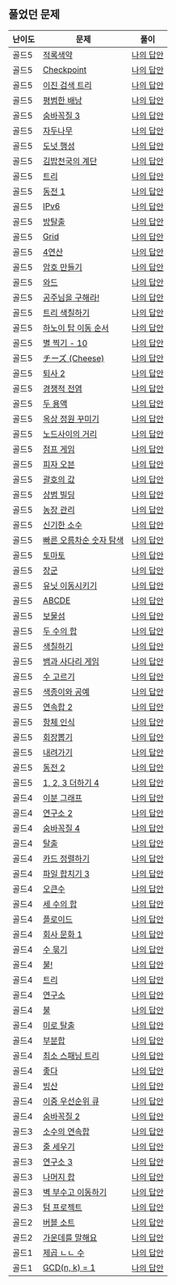 ## 풀었던 문제

| 난이도 | 문제                                                     | 풀이                                                                                      |
|-----|--------------------------------------------------------|-----------------------------------------------------------------------------------------|
| 골드5 | [적록색약](https://www.acmicpc.net/problem/10026)          | [나의 답안](https://github.com/LSapee/AlgorithmCPP/blob/main/boj_gold/problem/num10026.cpp) |
| 골드5 | [Checkpoint](https://www.acmicpc.net/problem/26555)    | [나의 답안](https://github.com/LSapee/AlgorithmCPP/blob/main/boj_gold/problem/num26555.cpp) |
| 골드5 | [이진 검색 트리](https://www.acmicpc.net/problem/5639)       | [나의 답안](https://github.com/LSapee/AlgorithmCPP/blob/main/boj_gold/problem/num5639.cpp)  |
| 골드5 | [평범한 배낭](https://www.acmicpc.net/problem/12865)        | [나의 답안](https://github.com/LSapee/AlgorithmCPP/blob/main/boj_gold/problem/num12865.cpp) |
| 골드5 | [숨바꼭질 3](https://www.acmicpc.net/problem/13549)        | [나의 답안](https://github.com/LSapee/AlgorithmCPP/blob/main/boj_gold/problem/num13549.cpp) |
| 골드5 | [자두나무](https://www.acmicpc.net/problem/2240)           | [나의 답안](https://github.com/LSapee/AlgorithmCPP/blob/main/boj_gold/problem/num2240.cpp)  |
| 골드5 | [도넛 행성](https://www.acmicpc.net/problem/27211)         | [나의 답안](https://github.com/LSapee/AlgorithmCPP/blob/main/boj_gold/problem/num27211.cpp) |
| 골드5 | [김밥천국의 계단](https://www.acmicpc.net/problem/28069)      | [나의 답안](https://github.com/LSapee/AlgorithmCPP/blob/main/boj_gold/problem/num28069.cpp) |
| 골드5 | [트리](https://www.acmicpc.net/problem/1068)             | [나의 답안](https://github.com/LSapee/AlgorithmCPP/blob/main/boj_gold/problem/num1068.cpp)  |
| 골드5 | [동전 1](https://www.acmicpc.net/problem/2293)           | [나의 답안](https://github.com/LSapee/AlgorithmCPP/blob/main/boj_gold/problem/num2293.cpp)  |
| 골드5 | [IPv6](https://www.acmicpc.net/problem/3107)           | [나의 답안](https://github.com/LSapee/AlgorithmCPP/blob/main/boj_gold/problem/num3107.cpp)  |
| 골드5 | [방탈출](https://www.acmicpc.net/problem/23352)           | [나의 답안](https://github.com/LSapee/AlgorithmCPP/blob/main/boj_gold/problem/num23352.cpp) |
| 골드5 | [Grid](https://www.acmicpc.net/problem/11607)          | [나의 답안](https://github.com/LSapee/AlgorithmCPP/blob/main/boj_gold/problem/num11607.cpp) |
| 골드5 | [4연산](https://www.acmicpc.net/problem/14395)           | [나의 답안](https://github.com/LSapee/AlgorithmCPP/blob/main/boj_gold/problem/num14395.cpp) |
| 골드5 | [암호 만들기](https://www.acmicpc.net/problem/1759)         | [나의 답안](https://github.com/LSapee/AlgorithmCPP/blob/main/boj_gold/problem/num1759.cpp)  |
| 골드5 | [와드](https://www.acmicpc.net/problem/23747)            | [나의 답안](https://github.com/LSapee/AlgorithmCPP/blob/main/boj_gold/problem/num23747.cpp) |
| 골드5 | [공주님을 구해라!](https://www.acmicpc.net/problem/17836)     | [나의 답안](https://github.com/LSapee/AlgorithmCPP/blob/main/boj_gold/problem/num17836.cpp) |
| 골드5 | [트리 색칠하기](https://www.acmicpc.net/problem/24230)       | [나의 답안](https://github.com/LSapee/AlgorithmCPP/blob/main/boj_gold/problem/num24230.cpp) |
| 골드5 | [하노이 탑 이동 순서](https://www.acmicpc.net/problem/11729)   | [나의 답안](https://github.com/LSapee/AlgorithmCPP/blob/main/boj_gold/problem/num11729.cpp) |
| 골드5 | [별 찍기 - 10](https://www.acmicpc.net/problem/2447)      | [나의 답안](https://github.com/LSapee/AlgorithmCPP/blob/main/boj_gold/problem/num2447.cpp)  |
| 골드5 | [チーズ (Cheese)](https://www.acmicpc.net/problem/5558)   | [나의 답안](https://github.com/LSapee/AlgorithmCPP/blob/main/boj_gold/problem/num5558.cpp)  |
| 골드5 | [퇴사 2](https://www.acmicpc.net/problem/15486)          | [나의 답안](https://github.com/LSapee/AlgorithmCPP/blob/main/boj_gold/problem/num15486.cpp) |
| 골드5 | [경쟁적 전염](https://www.acmicpc.net/problem/18405)        | [나의 답안](https://github.com/LSapee/AlgorithmCPP/blob/main/boj_gold/problem/num18405.cpp) |
| 골드5 | [두 용액](https://www.acmicpc.net/problem/2470)           | [나의 답안](https://github.com/LSapee/AlgorithmCPP/blob/main/boj_gold/problem/num2470.cpp)  |
| 골드5 | [옥상 정원 꾸미기](https://www.acmicpc.net/problem/6198)      | [나의 답안](https://github.com/LSapee/AlgorithmCPP/blob/main/boj_gold/problem/num6198.cpp)  |
| 골드5 | [노드사이의 거리](https://www.acmicpc.net/problem/1240)       | [나의 답안](https://github.com/LSapee/AlgorithmCPP/blob/main/boj_gold/problem/num1240.cpp)  |
| 골드5 | [점프 게임](https://www.acmicpc.net/problem/15558)         | [나의 답안](https://github.com/LSapee/AlgorithmCPP/blob/main/boj_gold/problem/num15558.cpp) |
| 골드5 | [피자 오븐](https://www.acmicpc.net/problem/19940)         | [나의 답안](https://github.com/LSapee/AlgorithmCPP/blob/main/boj_gold/problem/num19940.cpp) |
| 골드5 | [괄호의 값 ](https://www.acmicpc.net/problem/2504)         | [나의 답안](https://github.com/LSapee/AlgorithmCPP/blob/main/boj_gold/problem/num2504.cpp)  |
| 골드5 | [상범 빌딩](https://www.acmicpc.net/problem/6593)          | [나의 답안](https://github.com/LSapee/AlgorithmCPP/blob/main/boj_gold/problem/num6593.cpp)  |
| 골드5 | [농장 관리](https://www.acmicpc.net/problem/1245)          | [나의 답안](https://github.com/LSapee/AlgorithmCPP/blob/main/boj_gold/problem/num1245.cpp)  |
| 골드5 | [신기한 소수](https://www.acmicpc.net/problem/2023)         | [나의 답안](https://github.com/LSapee/AlgorithmCPP/blob/main/boj_gold/problem/num2023.cpp)  |
| 골드5 | [빠른 오름차순 숫자 탐색](https://www.acmicpc.net/problem/25513) | [나의 답안](https://github.com/LSapee/AlgorithmCPP/blob/main/boj_gold/problem/num25513.cpp) |
| 골드5 | [토마토](https://www.acmicpc.net/problem/7569)            | [나의 답안](https://github.com/LSapee/AlgorithmCPP/blob/main/boj_gold/problem/num7569.cpp)  |
| 골드5 | [장군](https://www.acmicpc.net/problem/16509)            | [나의 답안](https://github.com/LSapee/AlgorithmCPP/blob/main/boj_gold/problem/num16509.cpp) |
| 골드5 | [유닛 이동시키기 ](https://www.acmicpc.net/problem/2194)      | [나의 답안](https://github.com/LSapee/AlgorithmCPP/blob/main/boj_gold/problem/num2194.cpp)  |
| 골드5 | [ABCDE](https://www.acmicpc.net/problem/13023)         | [나의 답안](https://github.com/LSapee/AlgorithmCPP/blob/main/boj_gold/problem/num13023.cpp) |
| 골드5 | [보물섬](https://www.acmicpc.net/problem/2589)            | [나의 답안](https://github.com/LSapee/AlgorithmCPP/blob/main/boj_gold/problem/num2589.cpp)  |
| 골드5 | [두 수의 합](https://www.acmicpc.net/problem/9024)         | [나의 답안](https://github.com/LSapee/AlgorithmCPP/blob/main/boj_gold/problem/num9024.cpp)  |
| 골드5 | [색칠하기](https://www.acmicpc.net/problem/13265)          | [나의 답안](https://github.com/LSapee/AlgorithmCPP/blob/main/boj_gold/problem/num13265.cpp) |
| 골드5 | [뱀과 사다리 게임](https://www.acmicpc.net/problem/16928)     | [나의 답안](https://github.com/LSapee/AlgorithmCPP/blob/main/boj_gold/problem/num16928.cpp) |
| 골드5 | [수 고르기](https://www.acmicpc.net/problem/2230)          | [나의 답안](https://github.com/LSapee/AlgorithmCPP/blob/main/boj_gold/problem/num2230.cpp)  |
| 골드5 | [색종이와 공예](https://www.acmicpc.net/problem/26598)       | [나의 답안](https://github.com/LSapee/AlgorithmCPP/blob/main/boj_gold/problem/num26598.cpp) |
| 골드5 | [연속합 2](https://www.acmicpc.net/problem/13398)         | [나의 답안](https://github.com/LSapee/AlgorithmCPP/blob/main/boj_gold/problem/num13398.cpp) |
| 골드5 | [항체 인식](https://www.acmicpc.net/problem/22352)         | [나의 답안](https://github.com/LSapee/AlgorithmCPP/blob/main/boj_gold/problem/num22352.cpp) |
| 골드5 | [회장뽑기](https://www.acmicpc.net/problem/2660)           | [나의 답안](https://github.com/LSapee/AlgorithmCPP/blob/main/boj_gold/problem/num2660.cpp)  |
| 골드5 | [내려가기](https://www.acmicpc.net/problem/2096)           | [나의 답안](https://github.com/LSapee/AlgorithmCPP/blob/main/boj_gold/problem/num2096.cpp)  |
| 골드5 | [동전 2](https://www.acmicpc.net/problem/2294)           | [나의 답안](https://github.com/LSapee/AlgorithmCPP/blob/main/boj_gold/problem/num2294.cpp)  |
| 골드5 | [1, 2, 3 더하기 4](https://www.acmicpc.net/problem/15989) | [나의 답안](https://github.com/LSapee/AlgorithmCPP/blob/main/boj_gold/problem/num15989.cpp) |
| 골드4 | [이분 그래프](https://www.acmicpc.net/problem/1707)         | [나의 답안](https://github.com/LSapee/AlgorithmCPP/blob/main/boj_gold/problem/num1707.cpp)  |
| 골드4 | [연구소 2](https://www.acmicpc.net/problem/17141)         | [나의 답안](https://github.com/LSapee/AlgorithmCPP/blob/main/boj_gold/problem/num17141.cpp) |
| 골드4 | [숨바꼭질 4](https://www.acmicpc.net/problem/13913)        | [나의 답안](https://github.com/LSapee/AlgorithmCPP/blob/main/boj_gold/problem/num13913.cpp) |
| 골드4 | [탈출](https://www.acmicpc.net/problem/3055)             | [나의 답안](https://github.com/LSapee/AlgorithmCPP/blob/main/boj_gold/problem/num3055.cpp)  |
| 골드4 | [카드 정렬하기](https://www.acmicpc.net/problem/1715)        | [나의 답안](https://github.com/LSapee/AlgorithmCPP/blob/main/boj_gold/problem/num1715.cpp)  |
| 골드4 | [파일 합치기 3](https://www.acmicpc.net/problem/13975)      | [나의 답안](https://github.com/LSapee/AlgorithmCPP/blob/main/boj_gold/problem/num13975.cpp) |
| 골드4 | [오큰수](https://www.acmicpc.net/problem/17298)           | [나의 답안](https://github.com/LSapee/AlgorithmCPP/blob/main/boj_gold/problem/num17298.cpp) |
| 골드4 | [세 수의 합](https://www.acmicpc.net/problem/2295)         | [나의 답안](https://github.com/LSapee/AlgorithmCPP/blob/main/boj_gold/problem/num2295.cpp)  |
| 골드4 | [플로이드](https://www.acmicpc.net/problem/11404)          | [나의 답안](https://github.com/LSapee/AlgorithmCPP/blob/main/boj_gold/problem/num11404.cpp) |
| 골드4 | [회사 문화 1](https://www.acmicpc.net/problem/14267)       | [나의 답안](https://github.com/LSapee/AlgorithmCPP/blob/main/boj_gold/problem/num14267.cpp) |
| 골드4 | [수 묶기](https://www.acmicpc.net/problem/1744)           | [나의 답안](https://github.com/LSapee/AlgorithmCPP/blob/main/boj_gold/problem/num1744.cpp)  |
| 골드4 | [불!](https://www.acmicpc.net/problem/4179)             | [나의 답안](https://github.com/LSapee/AlgorithmCPP/blob/main/boj_gold/problem/num4179.cpp)  |
| 골드4 | [트리](https://www.acmicpc.net/problem/4803)             | [나의 답안](https://github.com/LSapee/AlgorithmCPP/blob/main/boj_gold/problem/num4803.cpp)  |
| 골드4 | [연구소](https://www.acmicpc.net/problem/14502)           | [나의 답안](https://github.com/LSapee/AlgorithmCPP/blob/main/boj_gold/problem/num14502.cpp) |
| 골드4 | [불](https://www.acmicpc.net/problem/5427)              | [나의 답안](https://github.com/LSapee/AlgorithmCPP/blob/main/boj_gold/problem/num5427.cpp)  |
| 골드4 | [미로 탈출](https://www.acmicpc.net/problem/14923)         | [나의 답안](https://github.com/LSapee/AlgorithmCPP/blob/main/boj_gold/problem/num14923.cpp) |
| 골드4 | [부분합](https://www.acmicpc.net/problem/1806)            | [나의 답안](https://github.com/LSapee/AlgorithmCPP/blob/main/boj_gold/problem/num1806.cpp)  |
| 골드4 | [최소 스패닝 트리](https://www.acmicpc.net/problem/1197)      | [나의 답안](https://github.com/LSapee/AlgorithmCPP/blob/main/boj_gold/problem/num1197.cpp)  |
| 골드4 | [좋다](https://www.acmicpc.net/problem/1253)             | [나의 답안](https://github.com/LSapee/AlgorithmCPP/blob/main/boj_gold/problem/num1253.cpp)  |
| 골드4 | [빙산](https://www.acmicpc.net/problem/2573)             | [나의 답안](https://github.com/LSapee/AlgorithmCPP/blob/main/boj_gold/problem/num2573.cpp)  |
| 골드4 | [이중 우선순위 큐](https://www.acmicpc.net/problem/7662)      | [나의 답안](https://github.com/LSapee/AlgorithmCPP/blob/main/boj_gold/problem/num7662.cpp)  |
| 골드4 | [숨바꼭질 2](https://www.acmicpc.net/problem/12851)        | [나의 답안](https://github.com/LSapee/AlgorithmCPP/blob/main/boj_gold/problem/num12851.cpp) |
| 골드3 | [소수의 연속합](https://www.acmicpc.net/problem/1644)        | [나의 답안](https://github.com/LSapee/AlgorithmCPP/blob/main/boj_gold/problem/num1644.cpp)  |
| 골드3 | [줄 세우기](https://www.acmicpc.net/problem/2252)          | [나의 답안](https://github.com/LSapee/AlgorithmCPP/blob/main/boj_gold/problem/num2252.cpp)  |
| 골드3 | [연구소 3](https://www.acmicpc.net/problem/17142)         | [나의 답안](https://github.com/LSapee/AlgorithmCPP/blob/main/boj_gold/problem/num17142.cpp) |
| 골드3 | [나머지 합](https://www.acmicpc.net/problem/10986)         | [나의 답안](https://github.com/LSapee/AlgorithmCPP/blob/main/boj_gold/problem/num10986.cpp) |
| 골드3 | [벽 부수고 이동하기](https://www.acmicpc.net/problem/2206)     | [나의 답안](https://github.com/LSapee/AlgorithmCPP/blob/main/boj_gold/problem/num2206.cpp)  |
| 골드3 | [텀 프로젝트](https://www.acmicpc.net/problem/9466)         | [나의 답안](https://github.com/LSapee/AlgorithmCPP/blob/main/boj_gold/problem/num9466.cpp)  |
| 골드2 | [버블 소트](https://www.acmicpc.net/problem/1377)          | [나의 답안](https://github.com/LSapee/AlgorithmCPP/blob/main/boj_gold/problem/num1377.cpp)  |
| 골드2 | [가운데를 말해요](https://www.acmicpc.net/problem/1655)       | [나의 답안](https://github.com/LSapee/AlgorithmCPP/blob/main/boj_gold/problem/num1655.cpp)  |
| 골드1 | [제곱 ㄴㄴ 수](https://www.acmicpc.net/problem/1016)        | [나의 답안](https://github.com/LSapee/AlgorithmCPP/blob/main/boj_gold/problem/num1016.cpp)  |
| 골드1 | [GCD(n, k) = 1](https://www.acmicpc.net/problem/11689) | [나의 답안](https://github.com/LSapee/AlgorithmCPP/blob/main/boj_gold/problem/num11689.cpp) |




